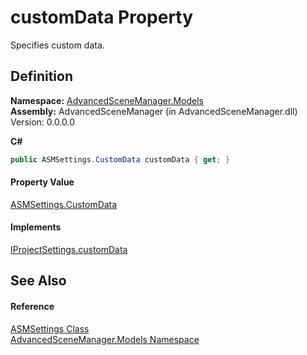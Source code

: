 # customData Property


Specifies custom data.



## Definition
**Namespace:** <a href="N_AdvancedSceneManager_Models">AdvancedSceneManager.Models</a>  
**Assembly:** AdvancedSceneManager (in AdvancedSceneManager.dll) Version: 0.0.0.0

**C#**
``` C#
public ASMSettings.CustomData customData { get; }
```



#### Property Value
<a href="T_AdvancedSceneManager_Models_ASMSettings_CustomData">ASMSettings.CustomData</a>

#### Implements
<a href="P_AdvancedSceneManager_DependencyInjection_IProjectSettings_customData">IProjectSettings.customData</a>  


## See Also


#### Reference
<a href="T_AdvancedSceneManager_Models_ASMSettings">ASMSettings Class</a>  
<a href="N_AdvancedSceneManager_Models">AdvancedSceneManager.Models Namespace</a>  
